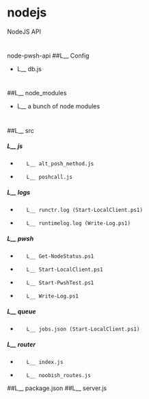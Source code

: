 # nodejs
NodeJS API
#
node-pwsh-api
##L__ Config
-    L__ db.js
#
##L__ node_modules
-    L__ a bunch of node modules
#
##L__ src
#####    L__ js
-        L__ alt_posh_method.js
-        L__ poshcall.js
#####    L__ logs
-        L__ runctr.log (Start-LocalClient.ps1)
-        L__ runtimelog.log (Write-Log.ps1)
#####    L__ pwsh
-        L__ Get-NodeStatus.ps1
-        L__ Start-LocalClient.ps1
-        L__ Start-PwshTest.ps1
-        L__ Write-Log.ps1
#####    L__ queue
-        L__ jobs.json (Start-LocalClient.ps1)
#####    L__ router
-        L__ index.js
-        L__ noobish_routes.js
##L__ package.json
##L__ server.js